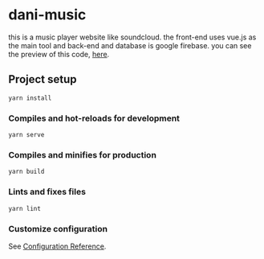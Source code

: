 # dani-music

this is a music player website like soundcloud. the front-end uses vue.js as the main tool and back-end and database is google firebase.
you can see the preview of this code, [here](https://dani-music.vercel.app/).

## Project setup
```
yarn install
```

### Compiles and hot-reloads for development
```
yarn serve
```

### Compiles and minifies for production
```
yarn build
```

### Lints and fixes files
```
yarn lint
```

### Customize configuration
See [Configuration Reference](https://cli.vuejs.org/config/).
